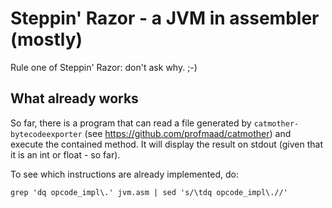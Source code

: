 # Steppin' Razor - a JVM in assembler (mostly)

Rule one of Steppin' Razor: don't ask why. ;-)

## What already works

So far, there is a program that can read a file generated by `catmother-bytecodeexporter` (see https://github.com/profmaad/catmother) and execute the contained method. It will display the result on stdout (given that it is an int or float - so far).

To see which instructions are already implemented, do:

    grep 'dq opcode_impl\.' jvm.asm | sed 's/\tdq opcode_impl\.//'


